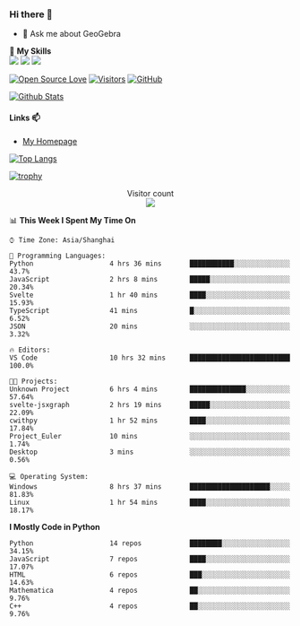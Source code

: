 ### Hi there 👋

<!--
**wuyudi/wuyudi** is a ✨ _special_ ✨ repository because its `README.md` (this file) appears on your GitHub profile.

Here are some ideas to get you started:

- 🔭 I’m currently working on ...
- 🌱 I’m currently learning ...
- 👯 I’m looking to collaborate on ...
- 🤔 I’m looking for help with ...

- 📫 How to reach me: ...
- 😄 Pronouns: ...
- ⚡ Fun fact: ...
-->

- 💬 Ask me about GeoGebra

🌟 **My Skills**  
![](https://img.shields.io/badge/-Python-3e74a2?style=flat-square&logo=Python&logoColor=fff)
![](https://img.shields.io/badge/-Mathematica-3e74a2?style=flat-square&logo=Wolfram&logoColor=fff)
![](https://img.shields.io/badge/-C%2B%2B-3e74a2?style=flat-square&logo=C%2B%2B&logoColor=fff)

[![Open Source Love](https://badges.frapsoft.com/os/v1/open-source.svg?v=103)](https://github.com/wuyudi/)
[![Visitors](https://visitor-badge.glitch.me/badge?page_id=wuyudi.wuyudi)](https://github.com/wuyudi/)
[![GitHub](https://img.shields.io/github/followers/wuyudi.svg?lable=GitHub&style=social)](https://github.com/wuyudi/)

[![Github Stats](https://github-readme-stats.vercel.app/api?username=wuyudi&show_icons=true)](https://github.com/wuyudi/)

#### Links 📫

* [My Homepage](https://wuyudi.github.io/blog/)

[![Top Langs](https://github-readme-stats.vercel.app/api/top-langs/?username=wuyudi&hide=HTML,jupyter%20notebook&layout=compact)](https://github.com/wuyudi/github-readme-stats)

[![trophy](https://github-profile-trophy.vercel.app/?username=wuyudi&theme=onedark)](https://github.com/ryo-ma/github-profile-trophy)

<p align="center"> 
  Visitor count<br>
  <img src="https://profile-counter.glitch.me/wuyudi/count.svg" />
</p>

<!--START_SECTION:waka-->
📊 **This Week I Spent My Time On** 

```text
⌚︎ Time Zone: Asia/Shanghai

💬 Programming Languages: 
Python                   4 hrs 36 mins       ███████████░░░░░░░░░░░░░░   43.7% 
JavaScript               2 hrs 8 mins        █████░░░░░░░░░░░░░░░░░░░░   20.34% 
Svelte                   1 hr 40 mins        ████░░░░░░░░░░░░░░░░░░░░░   15.93% 
TypeScript               41 mins             █░░░░░░░░░░░░░░░░░░░░░░░░   6.52% 
JSON                     20 mins             ░░░░░░░░░░░░░░░░░░░░░░░░░   3.32%

🔥 Editors: 
VS Code                  10 hrs 32 mins      █████████████████████████   100.0%

🐱‍💻 Projects: 
Unknown Project          6 hrs 4 mins        ██████████████░░░░░░░░░░░   57.64% 
svelte-jsxgraph          2 hrs 19 mins       █████░░░░░░░░░░░░░░░░░░░░   22.09% 
cwithpy                  1 hr 52 mins        ████░░░░░░░░░░░░░░░░░░░░░   17.84% 
Project_Euler            10 mins             ░░░░░░░░░░░░░░░░░░░░░░░░░   1.74% 
Desktop                  3 mins              ░░░░░░░░░░░░░░░░░░░░░░░░░   0.56%

💻 Operating System: 
Windows                  8 hrs 37 mins       ████████████████████░░░░░   81.83% 
Linux                    1 hr 54 mins        ████░░░░░░░░░░░░░░░░░░░░░   18.17%

```

**I Mostly Code in Python** 

```text
Python                   14 repos            ████████░░░░░░░░░░░░░░░░░   34.15% 
JavaScript               7 repos             ████░░░░░░░░░░░░░░░░░░░░░   17.07% 
HTML                     6 repos             ███░░░░░░░░░░░░░░░░░░░░░░   14.63% 
Mathematica              4 repos             ██░░░░░░░░░░░░░░░░░░░░░░░   9.76% 
C++                      4 repos             ██░░░░░░░░░░░░░░░░░░░░░░░   9.76%

```



<!--END_SECTION:waka-->
